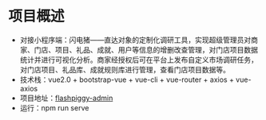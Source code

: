 # 项目概述
- 对接小程序端：闪电猪——直达对象的定制化调研工具，实现超级管理员对商家、门店、项目、礼品、成就、用户等信息的增删改查管理，对门店项目数据统计并进行可视化分析。商家经授权后可在平台上发布自定义市场调研任务，对门店项目、礼品库、成就规则库进行管理，查看门店项目数据等。
- 技术栈：vue2.0 + bootstrap-vue + vue-cli + vue-router  + axios + vue-axios 
- 项目地址：[flashpiggy-admin](https://github.com/GUWOGANSHOU/flashpiggy-admin)
- 运行：npm run serve
